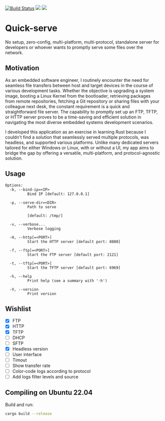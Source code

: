 [![Build Status](https://github.com/joaofl/quick-serve/actions/workflows/rust.yml/badge.svg)](https://github.com/joaofl/quick-serve/actions/workflows/rust.yml)
![](https://tokei.rs/b1/github/joaofl/quick-serve?category=code)
[![](https://deps.rs/repo/github/joaofl/quick-serve/status.svg)](https://deps.rs/repo/github/joaofl/quick-serve)


# Quick-serve
No setup, zero-config, multi-platform, multi-protocol, standalone server for developers or whoever wants to promptly 
serve some files over the network.

## Motivation

As an embedded software engineer, I routinely encounter the need for seamless file transfers between host and target 
devices in the course of various development tasks. Whether the objective is upgrading a system image, booting a Linux 
Kernel from the bootloader, retrieving packages from remote repositories, fetching a Git repository or sharing files with 
your colleague next desk, the constant requirement is a quick and straightforward file server. The capability to promptly 
set up an FTP, TFTP, or HTTP server proves to be a time-saving and efficient solution in navigating the most diverse 
embedded systems development scenarios.

I developed this application as an exercise in learning Rust because I couldn't find a solution that seamlessly served 
multiple protocols, was headless, and supported various platforms. Unlike many dedicated servers tailored for either 
Windows or Linux, with or without a UI, my app aims to bridge the gap by offering a versatile, multi-platform, and 
protocol-agnostic solution.

## Usage

```shell
Options:
  -b, --bind-ip=<IP>
          Bind IP [default: 127.0.0.1]

  -p, --serve-dir=<DIR>
          Path to serve
          
          [default: /tmp/]

  -v, --verbose...
          Verbose logging

  -H, --http[=<PORT>]
          Start the HTTP server [default port: 8080]

  -f, --ftp[=<PORT>]
          Start the FTP server [default port: 2121]

  -t, --tftp[=<PORT>]
          Start the TFTP server [default port: 6969]

  -h, --help
          Print help (see a summary with '-h')

  -V, --version
          Print version

```

## Wishlist

- [x] FTP 
- [x] HTTP
- [x] TFTP 
- [ ] DHCP 
- [ ] SFTP 
- [x] Headless version
- [ ] User interface
- [ ] Timout
- [ ] Show transfer rate
- [ ] Color-code logs according to protocol
- [ ] Add logs filter levels and source

## Compiling on Ubuntu 22.04

Build and run:
```bash
cargo build --release
```
